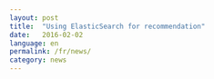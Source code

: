 ```yaml
---
layout: post
title:  "Using ElasticSearch for recommendation"
date:   2016-02-02
language: en
permalink: /fr/news/
category: news
---
```


